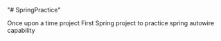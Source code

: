 "# SpringPractice" 

Once upon a time project
  First Spring project to practice spring autowire capability
